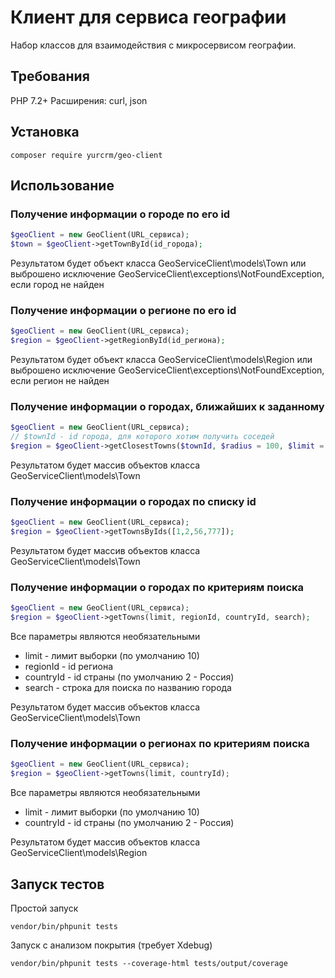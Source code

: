 # Клиент для сервиса географии

Набор классов для взаимодействия с микросервисом географии.

## Требования
PHP 7.2+
Расширения: curl, json

## Установка
```
composer require yurcrm/geo-client
```

## Использование

### Получение информации о городе по его id
```php
$geoClient = new GeoClient(URL_сервиса);
$town = $geoClient->getTownById(id_города);
```
Результатом будет объект класса GeoServiceClient\models\Town или выброшено исключение GeoServiceClient\exceptions\NotFoundException, если город не найден

### Получение информации о регионе по его id
```php
$geoClient = new GeoClient(URL_сервиса);
$region = $geoClient->getRegionById(id_региона);
```
Результатом будет объект класса GeoServiceClient\models\Region или выброшено исключение GeoServiceClient\exceptions\NotFoundException, если регион не найден

### Получение информации о городах, ближайших к заданному
```php
$geoClient = new GeoClient(URL_сервиса);
// $townId - id города, для которого хотим получить соседей
$region = $geoClient->getClosestTowns($townId, $radius = 100, $limit = 10);
```
Результатом будет массив объектов класса GeoServiceClient\models\Town

### Получение информации о городах по списку id
```php
$geoClient = new GeoClient(URL_сервиса);
$region = $geoClient->getTownsByIds([1,2,56,777]);
```
Результатом будет массив объектов класса GeoServiceClient\models\Town

### Получение информации о городах по критериям поиска
```php
$geoClient = new GeoClient(URL_сервиса);
$region = $geoClient->getTowns(limit, regionId, countryId, search);
```
Все параметры являются необязательными
* limit - лимит выборки (по умолчанию 10)
* regionId - id региона
* countryId - id страны (по умолчанию 2 - Россия)
* search - строка для поиска по названию города

Результатом будет массив объектов класса GeoServiceClient\models\Town

### Получение информации о регионах по критериям поиска
```php
$geoClient = new GeoClient(URL_сервиса);
$region = $geoClient->getTowns(limit, countryId);
```
Все параметры являются необязательными
* limit - лимит выборки (по умолчанию 10)
* countryId - id страны (по умолчанию 2 - Россия)

Результатом будет массив объектов класса GeoServiceClient\models\Region

## Запуск тестов
Простой запуск
```
vendor/bin/phpunit tests
```

Запуск с анализом покрытия (требует Xdebug)
```
vendor/bin/phpunit tests --coverage-html tests/output/coverage
```